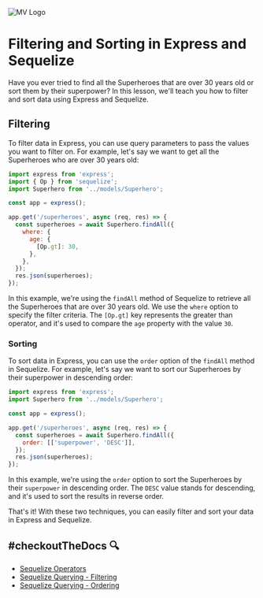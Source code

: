 ![MV Logo](/logo.jpg)
# Filtering and Sorting in Express and Sequelize
Have you ever tried to find all the Superheroes that are over 30 years old or sort them by their superpower? In this lesson, we'll teach you how to filter and sort data using Express and Sequelize.
## Filtering
To filter data in Express, you can use query parameters to pass the values you want to filter on. For example, let's say we want to get all the Superheroes who are over 30 years old:

```js
import express from 'express';
import { Op } from 'sequelize';
import Superhero from '../models/Superhero';

const app = express();

app.get('/superheroes', async (req, res) => {
  const superheroes = await Superhero.findAll({
    where: {
      age: {
        [Op.gt]: 30,
      },
    },
  });
  res.json(superheroes);
});

```

In this example, we're using the `findAll` method of Sequelize to retrieve all the Superheroes that are over 30 years old. We use the `where` option to specify the filter criteria. The `[Op.gt]` key represents the greater than operator, and it's used to compare the `age` property with the value `30`.
### Sorting
To sort data in Express, you can use the `order` option of the `findAll` method in Sequelize. For example, let's say we want to sort our Superheroes by their superpower in descending order:

```js
import express from 'express';
import Superhero from '../models/Superhero';

const app = express();

app.get('/superheroes', async (req, res) => {
  const superheroes = await Superhero.findAll({
    order: [['superpower', 'DESC']],
  });
  res.json(superheroes);
});

```

In this example, we're using the `order` option to sort the Superheroes by their `superpower` in descending order. The `DESC` value stands for descending, and it's used to sort the results in reverse order.

That's it! With these two techniques, you can easily filter and sort your data in Express and Sequelize.
## #checkoutTheDocs 🔍
- [Sequelize Operators](https://sequelize.org/master/manual/model-querying-basics.html#operators)
- [Sequelize Querying - Filtering](https://sequelize.org/v5/manual/querying.html#where)
- [Sequelize Querying - Ordering](https://sequelize.org/v5/manual/querying.html#ordering)
